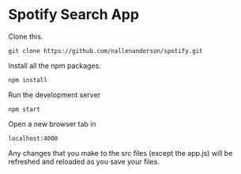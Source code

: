 # Spotify Search App #

Clone this.

    git clone https://github.com/nallenanderson/spotify.git

Install all the npm packages.

    npm install

Run the development server

    npm start

Open a new browser tab in

    localhost:4000

Any changes that you make to the src files (except the app.js) will be refreshed and reloaded as you save your files.
